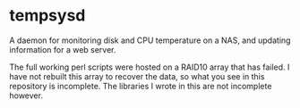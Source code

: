 # tempsysd
A daemon for monitoring disk and CPU temperature on a NAS, and updating information for a web server.

The full working perl scripts were hosted on a RAID10 array that has failed.  I have not rebuilt this array to recover the data, so what you see in this repository is incomplete.  The libraries I wrote in this are not incomplete however.
